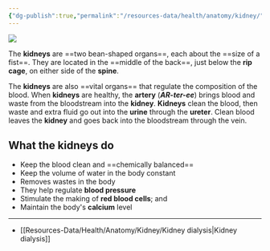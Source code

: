 ```yaml
---
{"dg-publish":true,"permalink":"/resources-data/health/anatomy/kidney/"}
---
```


![](https://upload.wikimedia.org/wikipedia/commons/thumb/d/d6/Blausen_0592_KidneyAnatomy_01.png/1280px-Blausen_0592_KidneyAnatomy_01.png)

The **kidneys** are ==two bean-shaped organs==, each about the ==size of a fist==. They are located in the ==middle of the back==, just below the **rip cage**, on either side of the **spine**.

The **kidneys** are also ==vital organs== that regulate the composition of the blood. When **kidneys** are healthy, the **artery** (***AR-ter-ee***) brings blood and waste from the bloodstream into the **kidney**. **Kidneys** clean the blood, then waste and extra fluid go out into the **urine** through the **ureter**. Clean blood leaves the **kidney** and goes back into the bloodstream through the vein.

## What the kidneys do
* Keep the blood clean and ==chemically balanced==
* Keep the volume of water in the body constant
* Removes wastes in the body
* They help regulate **blood pressure**
* Stimulate the making of **red blood cells**; and
* Maintain the body's **calcium** level

** **
* [[Resources-Data/Health/Anatomy/Kidney/Kidney dialysis\|Kidney dialysis]]